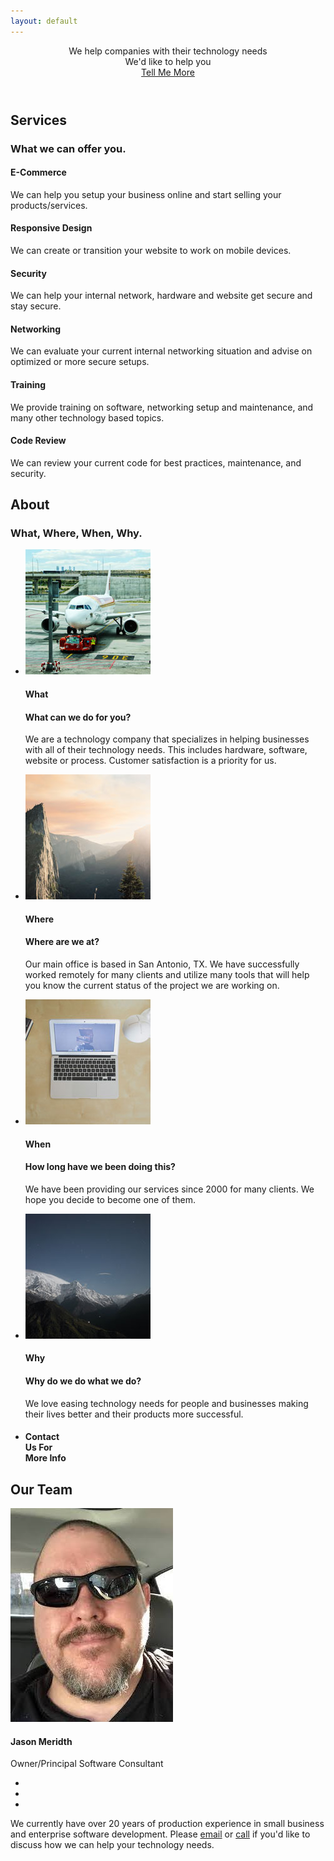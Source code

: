 ```yaml
---
layout: default
---
```

<!-- Header -->
<header>
    <div class="container">
        <div class="intro-text">
            <div class="intro-heading">We help companies with their technology needs</div>
            <div class="intro-lead-in">We'd like to help you</div>
            <a href="#services" class="page-scroll btn btn-xl">Tell Me More</a>
        </div>
    </div>
</header>

<!-- Services Section -->
<section>
    <div class="container">
        <div class="row">
            <div class="col-lg-12 text-center">
                <h2 id="services" class="section-heading">Services</h2>
                <h3 class="section-subheading text-muted">What we can offer you.</h3>
            </div>
        </div>
        <div class="row text-center">
            <div class="col-md-4">
                <span class="fa-stack fa-4x">
                    <i class="fa fa-circle fa-stack-2x text-primary"></i>
                    <i class="fa fa-shopping-cart fa-stack-1x fa-inverse"></i>
                </span>
                <h4 class="service-heading">E-Commerce</h4>
                <p class="text-muted">We can help you setup your business online and start selling your products/services.</p>
            </div>
            <div class="col-md-4">
                <span class="fa-stack fa-4x">
                    <i class="fa fa-circle fa-stack-2x text-primary"></i>
                    <i class="fa fa-laptop fa-stack-1x fa-inverse"></i>
                </span>
                <h4 class="service-heading">Responsive Design</h4>
                <p class="text-muted">We can create or transition your website to work on mobile devices.</p>
            </div>
            <div class="col-md-4">
                <span class="fa-stack fa-4x">
                    <i class="fa fa-circle fa-stack-2x text-primary"></i>
                    <i class="fa fa-lock fa-stack-1x fa-inverse"></i>
                </span>
                <h4 class="service-heading">Security</h4>
                <p class="text-muted">We can help your internal network, hardware and website get secure and stay secure.</p>
            </div>
        </div>
        <div class="row text-center">
            <div class="col-md-4">
                <span class="fa-stack fa-4x">
                    <i class="fa fa-circle fa-stack-2x text-primary"></i>
                    <i class="fa fa-server fa-stack-1x fa-inverse"></i>
                </span>
                <h4 class="service-heading">Networking</h4>
                <p class="text-muted">We can evaluate your current internal networking situation and advise on optimized or more secure setups.</p>
            </div>
            <div class="col-md-4">
                <span class="fa-stack fa-4x">
                    <i class="fa fa-circle fa-stack-2x text-primary"></i>
                    <i class="fa fa-graduation-cap fa-stack-1x fa-inverse"></i>
                </span>
                <h4 class="service-heading">Training</h4>
                <p class="text-muted">We provide training on software, networking setup and maintenance, and many other technology based topics.</p>
            </div>
            <div class="col-md-4">
                <span class="fa-stack fa-4x">
                    <i class="fa fa-circle fa-stack-2x text-primary"></i>
                    <i class="fa fa-code fa-stack-1x fa-inverse"></i>
                </span>
                <h4 class="service-heading">Code Review</h4>
                <p class="text-muted">We can review your current code for best practices, maintenance, and security.</p>
            </div>
        </div>
    </div>
</section>

<!-- About Section -->
<section>
    <div class="container">
        <div class="row">
            <div class="col-lg-12 text-center">
                <h2 id="about" class="section-heading">About</h2>
                <h3 class="section-subheading text-muted">What, Where, When, Why.</h3>
            </div>
        </div>
        <div class="row">
            <div class="col-lg-12">
                <ul class="timeline">
                    <li>
                        <div class="timeline-image">
                                <img class="img-circle img-responsive" src="assets/img/about/2.jpg" alt="">
                        </div>
                        <div class="timeline-panel">
                            <div class="timeline-heading">
                                <h4>What</h4>
                                <h4 class="subheading">What can we do for you?</h4>
                            </div>
                            <div class="timeline-body">
                                <p class="text-muted">We are a technology company that specializes in helping businesses with all of their technology needs.  This includes hardware, software, website or process.  Customer satisfaction is a priority for us.</p>
                            </div>
                        </div>
                    </li>
                    <li class="timeline-inverted">
                        <div class="timeline-image">
                            <img class="img-circle img-responsive" src="assets/img/about/1.jpg" alt="">
                        </div>
                        <div class="timeline-panel">
                            <div class="timeline-heading">
                                <h4>Where</h4>
                                <h4 class="subheading">Where are we at?</h4>
                            </div>
                            <div class="timeline-body">
                                <p class="text-muted">Our main office is based in San Antonio, TX.  We have successfully worked remotely for many clients and utilize many tools that will help you know the current status of the project we are working on.</p>
                            </div>
                        </div>
                    </li>
                    <li>
                        <div class="timeline-image">
                            <img class="img-circle img-responsive" src="assets/img/about/3.jpg" alt="">
                        </div>
                        <div class="timeline-panel">
                            <div class="timeline-heading">
                                <h4>When</h4>
                                <h4 class="subheading">How long have we been doing this?</h4>
                            </div>
                            <div class="timeline-body">
                                <p class="text-muted">We have been providing our services since 2000 for many clients.  We hope you decide to become one of them.</p>
                            </div>
                        </div>
                    </li>
                    <li class="timeline-inverted">
                        <div class="timeline-image">
                            <img class="img-circle img-responsive" src="assets/img/about/4.jpg" alt="">
                        </div>
                        <div class="timeline-panel">
                            <div class="timeline-heading">
                                <h4>Why</h4>
                                <h4 class="subheading">Why do we do what we do?</h4>
                            </div>
                            <div class="timeline-body">
                                <p class="text-muted">We love easing technology needs for people and businesses making their lives better and their products more successful.</p>
                            </div>
                        </div>
                    </li>
                    <li class="timeline-inverted">
                        <div class="timeline-image">
                            <h4>Contact<br/>Us For<br/>More Info</h4>
                        </div>
                    </li>
                </ul>
            </div>
        </div>
    </div>
</section>

<!-- Team Section -->
<section class="bg-light-gray">
    <div class="container">
        <div class="row">
            <div class="col-lg-12 text-center">
                <h2 id="team" class="section-heading">Our Team</h2>
            </div>
        </div>
        <div class="row">
            <div class="col-lg-12 text-center">
                <div class="team-member">
                    <img class="img-circle img-responsive" src="assets/img/team/jason.jpg" alt="">
                    <h4>Jason Meridth</h4>
                    <p class="text-muted">Owner/Principal Software Consultant</p>
                    <ul class="list-inline social-buttons">
                        <li><a href="https://github.com/jmeridth"><i class="fa fa-github"></i></a>
                        </li>
                        <li><a href="https://twitter.com/jmeridth"><i class="fa fa-twitter"></i></a>
                        </li>
                        <li><a href="https://linkedin.com/in/jmeridth"><i class="fa fa-linkedin"></i></a>
                        </li>
                    </ul>
                </div>
            </div>
        </div>
        <div class="row">
            <div class="col-lg-8 col-lg-offset-2 text-center">
              <p class="large text-muted">We currently have over 20 years of production experience in small business and enterprise software development.  Please <a href="mailto:jason@meridth.io">email</a> or <a href="tel:210-383-9375">call</a> if you'd like to discuss how we can help your technology needs.</p>
            </div>
        </div>
    </div>
</section>

